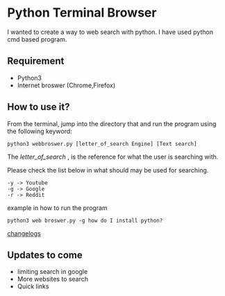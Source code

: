 # Python Terminal Browser
I wanted to create a way to web search with python. I have used python cmd based program. 

## Requirement
- Python3
- Internet broswer (Chrome,Firefox)

## How to use it?
From the terminal, jump into the directory that and run the program using the following keyword:

```
python3 webbroswer.py [letter_of_search Engine] [Text search]
```

The _letter_of_search_ , is the reference for what the user is searching with.

Please check the list below in what should may be used for searching.
```
-y -> Youtube
-g -> Google
-r -> Reddit
```
example in how to run the program

```
python3 web broswer.py -g how do I install python?
```

[changelogs](https://github.com/BruceYoung19/Python-Terminal-Browser/blob/main/CHANGELOG.md)

## Updates to come
- limiting search in google
- More websites to search
- Quick links 
